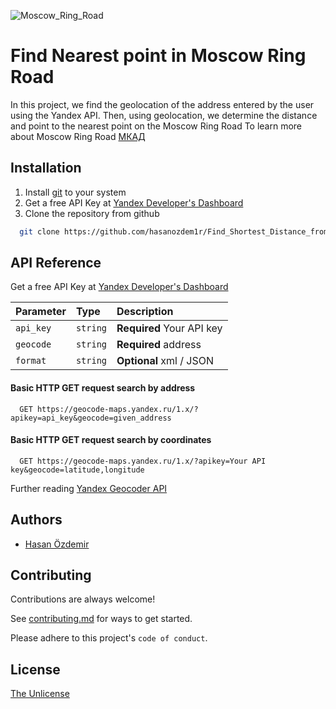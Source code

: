 
![Moscow_Ring_Road](https://mobacommunity.com/media/moxie/files/e/er/eri/erik-geis/384865_original.jpg)
# Find Nearest point in Moscow Ring Road 

In this project, we find the geolocation of the address entered by the user using the Yandex API.
Then, using geolocation, we determine the distance and point to the nearest point on the Moscow Ring Road
To learn more about Moscow Ring Road [МКАД](https://en.wikipedia.org/wiki/Moscow_Ring_Road)
## Installation

1. Install [git](https://git-scm.com/) to your system
2. Get a free API Key at [Yandex Developer's Dashboard](https://developer.tech.yandex.ru/)
3. Clone the repository from github
```bash
  git clone https://github.com/hasanozdem1r/Find_Shortest_Distance_from_MKAD
```

    

    
## API Reference

Get a free API Key at [Yandex Developer's Dashboard](https://developer.tech.yandex.ru/)

| Parameter | Type     | Description                |
| :-------- | :------- | :------------------------- |
| `api_key` | `string` | **Required** Your API key |
| `geocode` | `string` | **Required** address |
| `format` | `string` | **Optional** xml / JSON |

#### Basic HTTP GET request search by address

```http
  GET https://geocode-maps.yandex.ru/1.x/?apikey=api_key&geocode=given_address
```

#### Basic HTTP GET request search by coordinates

```http
  GET https://geocode-maps.yandex.ru/1.x/?apikey=Your API key&geocode=latitude,longitude
```

Further reading [Yandex Geocoder API](https://yandex.com/dev/maps/geocoder/doc/desc/concepts/about.html)
## Authors

- [Hasan Özdemir](https://www.github.com/hasanozdem1r)

## Contributing

Contributions are always welcome!

See [contributing.md](https://github.com/github/docs/blob/main/CONTRIBUTING.md) for ways to get started.

Please adhere to this project's `code of conduct`.

  
## License

[The Unlicense](https://choosealicense.com/licenses/unlicense/)

  

